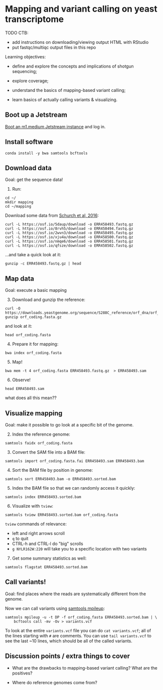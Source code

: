 # Mapping and variant calling on yeast transcriptome

TODO CTB:

* add instructions on downloading/viewing output HTML with RStudio
* put fastqc/multiqc output files in this repo

Learning objectives:

* define and explore the concepts and implications of shotgun
  sequencing;
  
* explore coverage;

* understand the basics of mapping-based variant calling;

* learn basics of actually calling variants & visualizing.

## Boot up a Jetstream

[Boot an m1.medium Jetstream instance](../lab1-jetstream/boot.md) and log in.

## Install software

```
conda install -y bwa samtools bcftools
```

## Download data

Goal: get the sequence data!

1. Run:

```
cd ~/
mkdir mapping
cd ~/mapping
```

Download some data from [Schurch et al, 2016](https://www.ncbi.nlm.nih.gov/pmc/articles/PMC4878611/):

```
curl -L https://osf.io/5daup/download -o ERR458493.fastq.gz
curl -L https://osf.io/8rvh5/download -o ERR458494.fastq.gz
curl -L https://osf.io/2wvn3/download -o ERR458495.fastq.gz
curl -L https://osf.io/xju4a/download -o ERR458500.fastq.gz
curl -L https://osf.io/nmqe6/download -o ERR458501.fastq.gz
curl -L https://osf.io/qfsze/download -o ERR458502.fastq.gz
```
        
...and take a quick look at it:

```
gunzip -c ERR458493.fastq.gz | head
```

## Map data

Goal: execute a basic mapping



3. Download and gunzip the reference:

```
curl -O https://downloads.yeastgenome.org/sequence/S288C_reference/orf_dna/orf_coding.fasta.gz
gunzip orf_coding.fasta.gz
```

and look at it:

```
head orf_coding.fasta
```
        
4. Prepare it for mapping:

```
bwa index orf_coding.fasta
```
        
5. Map!

```
bwa mem -t 4 orf_coding.fasta ERR458493.fastq.gz  > ERR458493.sam
```
        
6. Observe!

```
head ERR458493.sam
```

what does all this mean??
        
## Visualize mapping

Goal: make it possible to go look at a specific bit of the genome.

        
2. Index the reference genome:

```
samtools faidx orf_coding.fasta
```
        
3. Convert the SAM file into a BAM file:

```
samtools import orf_coding.fasta.fai ERR458493.sam ERR458493.bam
```
        
4. Sort the BAM file by position in genome:

```
samtools sort ERR458493.bam -o ERR458493.sorted.bam
```
        
5. Index the BAM file so that we can randomly access it quickly:

```
samtools index ERR458493.sorted.bam
```
        
6. Visualize with `tview`:

```
samtools tview ERR458493.sorted.bam orf_coding.fasta
```
        
   `tview` commands of relevance:
   
   * left and right arrows scroll
   * `q` to quit
   * CTRL-h and CTRL-l do "big" scrolls
   * `g NYLR162W:220` will take you to a specific location with two variants
   
7. Get some summary statistics as well:

```
samtools flagstat ERR458493.sorted.bam
```
   
## Call variants!

Goal: find places where the reads are systematically different from the
genome.
   
Now we can call variants using
[samtools mpileup](http://samtools.sourceforge.net/mpileup.shtml):

```
samtools mpileup -u -t DP -f orf_coding.fasta ERR458493.sorted.bam | \
    bcftools call -mv -Ov > variants.vcf
```

To look at the entire `variants.vcf` file you can do `cat
variants.vcf`; all of the lines starting with `#` are comments.  You
can use `tail variants.vcf` to see the last ~10 lines, which should
be all of the called variants.

## Discussion points / extra things to cover

* What are the drawbacks to mapping-based variant calling? What are
  the positives?

* Where do reference genomes come from?
